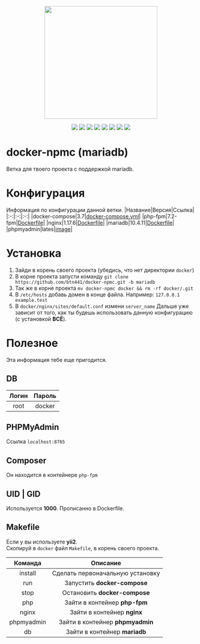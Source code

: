 <p align="center">
  <img src="https://raw.githubusercontent.com/btn441/docker-npmc/mariadb/banner.png" width="300"/>
</p>
<p align="center">
  <a href="https://rocketfirm.com"><img src="https://img.shields.io/badge/rocketfirm-site-red"/></a>
  <img src="https://img.shields.io/github/license/btn441/docker-npmc"/>
  <img src="https://img.shields.io/github/repo-size/btn441/docker-npmc"/>
  <img src="https://img.shields.io/badge/docker--compose-v3.7-blueviolet"/>
  <img src="https://img.shields.io/badge/php--fpm-v7.2--fpm-blueviolet"/>
  <img src="https://img.shields.io/badge/nginx-v1.17.6-blueviolet"/>
  <img src="https://img.shields.io/badge/mariadb-v10.4.11-blueviolet"/>
  <img src="https://img.shields.io/badge/phpmyadmin-lates-blueviolet"/>
</p>

# docker-npmc (mariadb)
Ветка для твоего проекта с поддержкой mariadb.

# Конфигурация
Информация по конфигурации данной ветки.
|Название|Версия|Ссылка|
|:-:|:-:|:-:|
|docker-compose|3.7|[docker-compose.yml](https://github.com/btn441/docker-npmc/blob/mariadb/docker-compose.yml)|
|php-fpm|7.2-fpm|[Dockerfile](https://github.com/btn441/docker-npmc/blob/mariadb/php-fpm/Dockerfile)|
|nginx|1.17.6|[Dockerfile](https://github.com/btn441/docker-npmc/blob/mariadb/nginx/Dockerfile)|
|mariadb|10.4.11|[Dockerfile](https://github.com/btn441/docker-npmc/blob/mariadb/db/Dockerfile)|
|phpmyadmin|lates|[image](https://hub.docker.com/r/phpmyadmin/phpmyadmin)|

# Установка
1. Зайди в корень своего проекта (убедись, что нет директории ```docker```)
2. В корне проекта запусти команду ```git clone https://github.com/btn441/docker-npmc.git -b mariadb```
3. Так же в корне проекта ```mv docker-npmc docker && rm -rf docker/.git``` 
4. В ```/etc/hosts``` добавь домен в конце файла. Например: ```127.0.0.1 example.test```
5. В ```docker/nginx/sites/default.conf``` измени ```server_name```
Дальше уже зависит от того, как ты будешь использовать данную конфигурацию (с установкой __ВСЁ__).

# Полезное
Эта информация тебе еще пригодится.
## DB
|Логин|Пароль|
|:-:|:-:|
|root|docker|

## PHPMyAdmin
Ссылка ```localhost:8765```

## Composer
Он находится в контейнере ```php-fpm```

## UID | GID
Используется __1000__. Прописанно в Dockerfile.

## Makefile
Если у вы используете __yii2__. </br>
Скопируй в ```docker``` файл ```Makefile```, в корень своего проекта.

|Команда|Описание|
|:-:|:-:|
|install|Сделать первоначальную установку|
|run|Запустить __docker-compose__|
|stop|Остановить __docker-compose__|
|php|Зайти в контейнер __php-fpm__|
|nginx|Зайти в контейнер __nginx__|
|phpmyadmin|Зайти в контейнер __phpmyadmin__|
|db|Зайти в контейнер __mariadb__|

